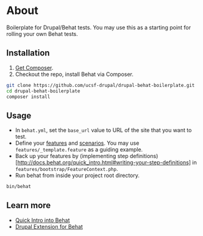 # About

Boilerplate for Drupal/Behat tests. You may use this as a starting point for rolling your own Behat tests.

## Installation

1. [Get Composer](https://getcomposer.org/doc/00-intro.md).
2. Checkout the repo, install Behat via Composer.
```bash
git clone https://github.com/ucsf-drupal/drupal-behat-boilerplate.git
cd drupal-behat-boilerplate
composer install
```

## Usage

* In `behat.yml`, set the `base_url` value to URL of the site that you want to test.
* Define your [features](http://docs.behat.org/quick_intro.html#define-your-feature) and [scenarios](http://docs.behat.org/quick_intro.html#define-a-scenario). You may use `features/_template.feature` as a guiding example.
* Back up your features by (implementing step definitions)[http://docs.behat.org/quick_intro.html#writing-your-step-definitions] in `features/bootstrap/FeatureContext.php`.
* Run behat from inside your project root directory.
```bash
bin/behat
```

## Learn more

* [Quick Intro into Behat](http://docs.behat.org/quick_intro.html)
* [Drupal Extension for Behat](http://dspeak.com/drupalextension/)
